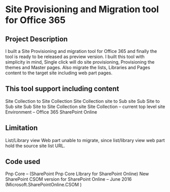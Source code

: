 # Site Provisioning and Migration tool for Office 365

## Project Description

I built a Site Provisioning and migration tool for Office 365 and finally the tool is ready to be released as preview version. I built this tool with simplicity in mind, Single click will do site provisioning, Provisioning the themes and Master pages. Also migrate the lists, Libraries and Pages content to the target site including web part pages.

## This tool support including content

Site Collection to Site Collection
Site Collection site to Sub site
Sub Site to Sub site
Sub Site to Site Collection site
Site Collection – current top level site
Environment – Office 365 SharePoint Online

## Limitation
List/Library view Web part unable to migrate, since list/library view web part hold the source site list URL.

## Code used
Pnp Core – (SharePoint Pnp Core LIbrary for SharePoint Online)
New SharePoint CSOM version for SharePoint Online – June 2016 (Microsoft.SharePointOnline.CSOM )
